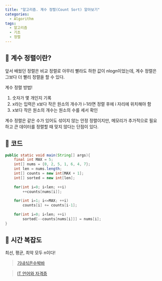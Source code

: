 ```yaml
---
title: "알고리즘. 계수 정렬(Count Sort) 알아보기"
categories:
  - Algorithm
tags:
  - 알고리즘
  - 기초
  - 정렬
---
```


## 🌟 계수 정렬이란?

앞서 배웠던 정렬은 비교 정렬로 아무리 빨라도 하한 값이 nlogn이었는데, 계수 정렬은 그보다 더 빨리 정렬을 할 수 있다.



계수 정렬 방법!

1. 숫자가 몇 개인지 기록
2. x라는 입력은 x보다 작은 원소의 개수가 i-1라면 정렬 후에 i 자리에 위치해야 함
3. x보다 작은 원소의 개수는 원소의 수를 세서 확인



계수 정렬은 같은 수가 있어도 섞이지 않는 안정 정렬이지만, 메모리가 추가적으로 필요하고 큰 데이터를 정렬할 때 맞지 않다는 단점이 있다.

## 🌟 코드

```java
public static void main(String[] args){
    final int MAX = 5;
    int[] nums = {0, 2, 5, 1, 6, 4, 7};
    int len = nums.length;
    int[] counts = new int[MAX + 1];
    int[] sorted = new int[len];
    
    for(int i=0; i<len; ++i)
        ++counts[nums[i]];
    
    for(int i=1; i<=MAX; ++i)
        counts[i] += counts[i-1];
    
    for(int i=0; i<len; ++i)
        sorted[--counts[nums[i]]] = nums[i];
}
```



## 🌟 시간 복잡도

최선, 평균, 최악 모두 n이다!



> [기내식은수박바](https://soobarkbar.tistory.com/101)

> [IT 언어와 자격증](https://taemtaem-it.tistory.com/entry/91)

